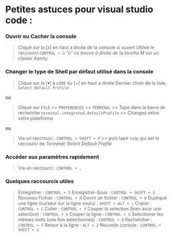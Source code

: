 # Petites astuces pour visual studio code :

### Ouvrir ou Cacher la console

> Cliqué sur la [x] en haut à droite de la console si ouvert
> Utilisé le raccourci `CONTROL + ù`
> _"ù" ce trouve à droite de la touche M sur un clavier Azerty_

### Changer le type de Shell par défaut utilisé dans la console

> Cliqué sur la [▾] à côté du [+] en haut a droite
> Dernier choix de la liste, `Select Default Profile`

ou

> Cliqué sur `FILE` >> `PREFERENCES` >> `TERMINAL` >> Tapé dans la barre de recherche `terminal.integrated.defaultProfile` >> Changez selon votre plateforme

ou

> Via un raccrouci : `CONTROL + SHIFT + P` >> puis tapé `tsdp` qui est le raccourci de _Terminal: Select Default Profile_

### Accéder aux paramètres rapidement

> Via un raccourci : `CONTROL + ,`

### Quelques raccourcis utiles

> Enregistrer : `CONTROL + S`
> Enregistrer-Sous : `CONTROL + SHIFT + S`
> Nouveau Fichier : `CONTROL + N`
> Ouvrir un fichier : `CONTROL + O`
> Dupliqué une ligne (curseur sur la ligne voulu) : `SHIFT + ALT + ↓`
> Copier : `CONTROL + C`
> Coller : `CONTROL + V`
> Couper la selection (bien avoir une selection) : `CONTROL + X`
> Couper la ligne : `CONTROL + X`
> Selectioner les mêmes mots (une fois selectionnés) : `CONTROL + D`
> Rechercher : `CONTROL + F`
> Retour à la ligne : `ALT + Z`
> Nouvelle console : `CONTROL + SHIFT + ù`
